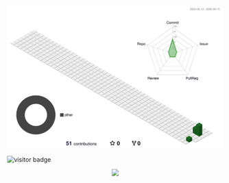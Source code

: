 ![USER_NAME](./profile-3d-contrib/profile-green-animate.svg)

![visitor badge](https://visitor-badge.laobi.icu/badge?page_id=rn-prdsj&left_text=My%20Page%20Visitors)

<div align="center">

  <img src="https://github-readme-stats.vercel.app/api?username=rn-prdsj&show_icons=true&theme=transparent&hide_border=true&hide_title=true&include_all_commits=true&count_private=true" height="150" />

</div>
